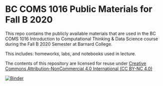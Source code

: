 # BC COMS 1016 Public Materials for Fall B 2020
This repo contains the publicly available materials that are used in the BC COMS 1016 Introduction to Computational Thinking & Data Science course during the Fall B 2020 Semester at Barnard College.

This includes: homeworks, labs, and notebooks used in lecture.

The contents of this repository are licensed for reuse under [Creative Commons Attribution-NonCommercial 4.0 International (CC BY-NC 4.0)](http://creativecommons.org/licenses/by-nc/4.0/)

[![Binder](https://mybinder.org/badge.svg)](https://mybinder.org/v2/gh/https://github.com/BC-COMS-1016/materials-f20/master)
